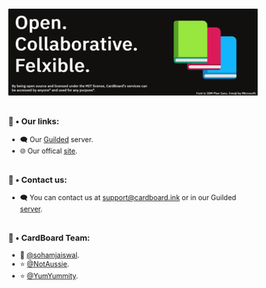<!-- Banner -->
![Banner Art (Rounded)](https://github.com/cardboard-ink/.github/blob/main/art/banner-rounded.png)

#

<!-- Links -->
### 🔗 • Our links:

- 🗨️ Our [Guilded](https://guilded.gg/CardBoard) server.
- 🌐 Our offical [site](https://cardboard.ink).

#

<!-- Contact us -->

### 📲 • Contact us:

- 🗨️ You can contact us at [support@cardboard.ink](mailto:support@cardboard.ink) or in our Guilded [server](https://guilded.gg/CardBoard).

#

<!-- Team -->

### 👥 • CardBoard Team:

- 👑 [@sohamjaiswal](https://github.com/sohamjaiswal).
- ⭐ [@NotAussie](https://github.com/notaussie). <!-- - ⭐ [@G4MN](https://github.com/g4mn). -->
- ⭐ [@YumYummity](https://github.com/YumYummity).
